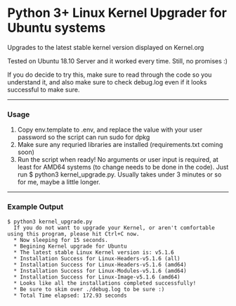 # Python 3+ Linux Kernel Upgrader for Ubuntu systems

Upgrades to the latest stable kernel version displayed on Kernel.org

Tested on Ubuntu 18.10 Server and it worked every time. Still, no promises :)

If you do decide to try this, make sure to read through the code so you understand it, and also make sure to check debug.log even if it looks successful to make sure.

____

### Usage

1. Copy env.template to .env, and replace the value with your user password so the script can run sudo for dpkg
2. Make sure any requried libraries are installed (requirements.txt coming soon)
3. Run the script when ready! No arguments or user input is required, at least for AMD64 systems (to change needs to be done in the code). Just run $ python3 kernel_upgrade.py. Usually takes under 3 minutes or so for me, maybe a little longer.

____

### Example Output

```
$ python3 kernel_upgrade.py 
  If you do not want to upgrade your Kernel, or aren't comfortable using this program, please hit Ctrl+C now.
  * Now sleeping for 15 seconds.
  * Begining Kernel upgrade for Ubuntu
  * The latest stable Linux Kernel version is: v5.1.6
  * Installation Success for Linux-Headers-v5.1.6 (all)
  * Installation Success for Linux-Headers-v5.1.6 (amd64)
  * Installation Success for Linux-Modules-v5.1.6 (amd64)
  * Installation Success for Linux-Image-v5.1.6 (amd64)
  * Looks like all the installations completed successfully!
  * Be sure to skim over ./debug.log to be sure :)
  * Total Time elapsed: 172.93 seconds
```
